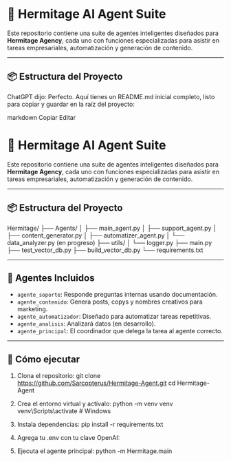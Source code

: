 # 🤖 Hermitage AI Agent Suite

Este repositorio contiene una suite de agentes inteligentes diseñados para **Hermitage Agency**, cada uno con funciones especializadas para asistir en tareas empresariales, automatización y generación de contenido.

---

## 📦 Estructura del Proyecto

ChatGPT dijo:
Perfecto. Aquí tienes un README.md inicial completo, listo para copiar y guardar en la raíz del proyecto:

markdown
Copiar
Editar
# 🤖 Hermitage AI Agent Suite

Este repositorio contiene una suite de agentes inteligentes diseñados para **Hermitage Agency**, cada uno con funciones especializadas para asistir en tareas empresariales, automatización y generación de contenido.

---

## 📦 Estructura del Proyecto

Hermitage/
├── Agents/
│ ├── main_agent.py
│ ├── support_agent.py
│ ├── content_generator.py
│ ├── automatizer_agent.py
│ └── data_analyzer.py (en progreso)
├── utils/
│ └── logger.py
├── main.py
├── test_vector_db.py
├── build_vector_db.py
└── requirements.txt


---

## 🧠 Agentes Incluidos

- `agente_soporte`: Responde preguntas internas usando documentación.
- `agente_contenido`: Genera posts, copys y nombres creativos para marketing.
- `agente_automatizador`: Diseñado para automatizar tareas repetitivas.
- `agente_analisis`: Analizará datos (en desarrollo).
- `agente_principal`: El coordinador que delega la tarea al agente correcto.

---

## 🚀 Cómo ejecutar

1. Clona el repositorio:
   git clone https://github.com/Sarcopterus/Hermitage-Agent.git
   cd Hermitage-Agent

2. Crea el entorno virtual y actívalo:
    python -m venv venv
    venv\Scripts\activate  # Windows 
    
3. Instala dependencias:
   pip install -r requirements.txt

4. Agrega tu .env con tu clave OpenAI:

5. Ejecuta el agente principal:
   python -m Hermitage.main


